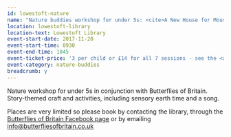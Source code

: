 ```yaml
---
id: lowestoft-nature
name: "Nature buddies workshop for under 5s: <cite>A New House for Mouse</cite>"
location: lowestoft-library
location-text: Lowestoft Library
event-start-date: 2017-11-20
event-start-time: 0930
event-end-time: 1045
event-ticket-price: '3 per child or £14 for all 7 sessions - see the <a href="/libraries/lowestoft-library">Lowestoft Library page</a> for all dates.'
event-category: nature-buddies
breadcrumb: y
---
```


Nature workshop for under 5s in conjunction with Butterflies of Britain. Story-themed craft and activities, including sensory earth time and a song.

Places are very limited so please book by contacting the library, through the [Butterflies of Britain Facebook page](https://www.facebook.com/butterflyeducation/?fref=ts) or by emailing info@butterfliesofbritain.co.uk
